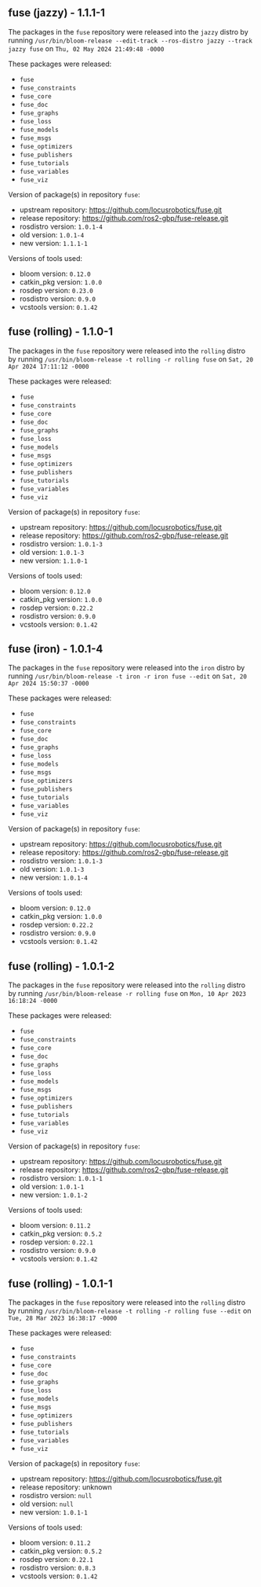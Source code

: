 ## fuse (jazzy) - 1.1.1-1

The packages in the `fuse` repository were released into the `jazzy` distro by running `/usr/bin/bloom-release --edit-track --ros-distro jazzy --track jazzy fuse` on `Thu, 02 May 2024 21:49:48 -0000`

These packages were released:
- `fuse`
- `fuse_constraints`
- `fuse_core`
- `fuse_doc`
- `fuse_graphs`
- `fuse_loss`
- `fuse_models`
- `fuse_msgs`
- `fuse_optimizers`
- `fuse_publishers`
- `fuse_tutorials`
- `fuse_variables`
- `fuse_viz`

Version of package(s) in repository `fuse`:

- upstream repository: https://github.com/locusrobotics/fuse.git
- release repository: https://github.com/ros2-gbp/fuse-release.git
- rosdistro version: `1.0.1-4`
- old version: `1.0.1-4`
- new version: `1.1.1-1`

Versions of tools used:

- bloom version: `0.12.0`
- catkin_pkg version: `1.0.0`
- rosdep version: `0.23.0`
- rosdistro version: `0.9.0`
- vcstools version: `0.1.42`


## fuse (rolling) - 1.1.0-1

The packages in the `fuse` repository were released into the `rolling` distro by running `/usr/bin/bloom-release -t rolling -r rolling fuse` on `Sat, 20 Apr 2024 17:11:12 -0000`

These packages were released:
- `fuse`
- `fuse_constraints`
- `fuse_core`
- `fuse_doc`
- `fuse_graphs`
- `fuse_loss`
- `fuse_models`
- `fuse_msgs`
- `fuse_optimizers`
- `fuse_publishers`
- `fuse_tutorials`
- `fuse_variables`
- `fuse_viz`

Version of package(s) in repository `fuse`:

- upstream repository: https://github.com/locusrobotics/fuse.git
- release repository: https://github.com/ros2-gbp/fuse-release.git
- rosdistro version: `1.0.1-3`
- old version: `1.0.1-3`
- new version: `1.1.0-1`

Versions of tools used:

- bloom version: `0.12.0`
- catkin_pkg version: `1.0.0`
- rosdep version: `0.22.2`
- rosdistro version: `0.9.0`
- vcstools version: `0.1.42`


## fuse (iron) - 1.0.1-4

The packages in the `fuse` repository were released into the `iron` distro by running `/usr/bin/bloom-release -t iron -r iron fuse --edit` on `Sat, 20 Apr 2024 15:50:37 -0000`

These packages were released:
- `fuse`
- `fuse_constraints`
- `fuse_core`
- `fuse_doc`
- `fuse_graphs`
- `fuse_loss`
- `fuse_models`
- `fuse_msgs`
- `fuse_optimizers`
- `fuse_publishers`
- `fuse_tutorials`
- `fuse_variables`
- `fuse_viz`

Version of package(s) in repository `fuse`:

- upstream repository: https://github.com/locusrobotics/fuse.git
- release repository: https://github.com/ros2-gbp/fuse-release.git
- rosdistro version: `1.0.1-3`
- old version: `1.0.1-3`
- new version: `1.0.1-4`

Versions of tools used:

- bloom version: `0.12.0`
- catkin_pkg version: `1.0.0`
- rosdep version: `0.22.2`
- rosdistro version: `0.9.0`
- vcstools version: `0.1.42`


## fuse (rolling) - 1.0.1-2

The packages in the `fuse` repository were released into the `rolling` distro by running `/usr/bin/bloom-release -r rolling fuse` on `Mon, 10 Apr 2023 16:18:24 -0000`

These packages were released:
- `fuse`
- `fuse_constraints`
- `fuse_core`
- `fuse_doc`
- `fuse_graphs`
- `fuse_loss`
- `fuse_models`
- `fuse_msgs`
- `fuse_optimizers`
- `fuse_publishers`
- `fuse_tutorials`
- `fuse_variables`
- `fuse_viz`

Version of package(s) in repository `fuse`:

- upstream repository: https://github.com/locusrobotics/fuse.git
- release repository: https://github.com/ros2-gbp/fuse-release.git
- rosdistro version: `1.0.1-1`
- old version: `1.0.1-1`
- new version: `1.0.1-2`

Versions of tools used:

- bloom version: `0.11.2`
- catkin_pkg version: `0.5.2`
- rosdep version: `0.22.1`
- rosdistro version: `0.9.0`
- vcstools version: `0.1.42`


## fuse (rolling) - 1.0.1-1

The packages in the `fuse` repository were released into the `rolling` distro by running `/usr/bin/bloom-release -t rolling -r rolling fuse --edit` on `Tue, 28 Mar 2023 16:38:17 -0000`

These packages were released:
- `fuse`
- `fuse_constraints`
- `fuse_core`
- `fuse_doc`
- `fuse_graphs`
- `fuse_loss`
- `fuse_models`
- `fuse_msgs`
- `fuse_optimizers`
- `fuse_publishers`
- `fuse_tutorials`
- `fuse_variables`
- `fuse_viz`

Version of package(s) in repository `fuse`:

- upstream repository: https://github.com/locusrobotics/fuse.git
- release repository: unknown
- rosdistro version: `null`
- old version: `null`
- new version: `1.0.1-1`

Versions of tools used:

- bloom version: `0.11.2`
- catkin_pkg version: `0.5.2`
- rosdep version: `0.22.1`
- rosdistro version: `0.8.3`
- vcstools version: `0.1.42`


